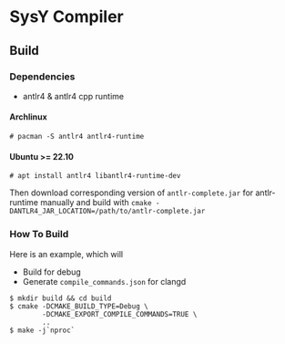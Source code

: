 # SysY Compiler

## Build

### Dependencies

- antlr4 & antlr4 cpp runtime

#### Archlinux

```
# pacman -S antlr4 antlr4-runtime
```

#### Ubuntu >= 22.10

```
# apt install antlr4 libantlr4-runtime-dev
```

Then download corresponding version of `antlr-complete.jar` for antlr-runtime manually and build with `cmake -DANTLR4_JAR_LOCATION=/path/to/antlr-complete.jar`

### How To Build

Here is an example, which will
- Build for debug
- Generate `compile_commands.json` for clangd

```
$ mkdir build && cd build
$ cmake -DCMAKE_BUILD_TYPE=Debug \
        -DCMAKE_EXPORT_COMPILE_COMMANDS=TRUE \
        ..
$ make -j`nproc`
```